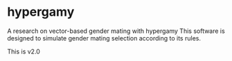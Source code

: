 # hypergamy
A research on vector-based gender mating with hypergamy
This software is designed to simulate gender mating selection according to its rules.

This is v2.0
